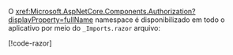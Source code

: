 O <xref:Microsoft.AspNetCore.Components.Authorization?displayProperty=fullName> namespace é disponibilizado em todo o aplicativo por meio do `_Imports.razor` arquivo:

[!code-razor[](imports-hosted.razor?highlight=3)]
